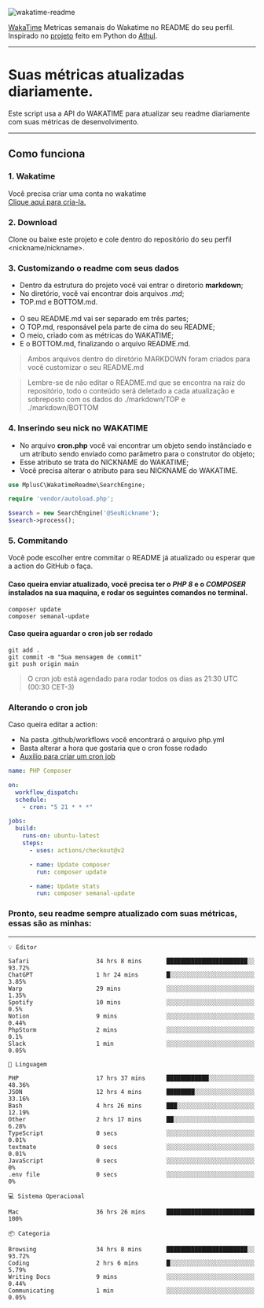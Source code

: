 ![wakatime-readme](https://socialify.git.ci/bymatheus/wakatime-readme/image?description=1&descriptionEditable=M%C3%A9tricas%20semanais%20do%20Wakatime%20no%20seu%20README%20de%20perfil.&font=KoHo&forks=1&language=1&owner=1&pattern=Signal&stargazers=1&theme=Dark)

[WakaTime](https://wakatime.com) Metricas semanais do Wakatime no README do seu perfil. <br>
Inspirado no [projeto](https://github.com/athul/waka-readme) feito em Python do [Athul](https://github.com/athul).
___

# Suas métricas atualizadas diariamente.
Este script usa a API do WAKATIME para atualizar seu readme diariamente com suas métricas de desenvolvimento.

___

## Como funciona

### 1. Wakatime
Você precisa criar uma conta no wakatime <br>
[Clique aqui para cria-la.](https://wakatime.com) 

### 2. Download
Clone ou baixe este projeto e cole dentro do repositório do seu perfil <nickname/nickname>.

### 3. Customizando o readme com seus dados
- Dentro da estrutura do projeto você vai entrar o diretorio **markdown**;  
- No diretório, você vai encontrar dois arquivos *.md*;
- TOP.md e BOTTOM.md.
<br><br>
- O seu README.md vai ser separado em três partes; 
- O TOP.md, responsável pela parte de cima do seu README;
- O meio, criado com as métricas do WAKATIME;
- E o BOTTOM.md, finalizando o arquivo README.md.<br>

> Ambos arquivos dentro do diretório MARKDOWN foram criados para você customizar o seu README.md

> Lembre-se de não editar o README.md que se encontra na raiz do repositório, todo o conteúdo será deletado a cada atualização e sobreposto com os dados do ./markdown/TOP e ./markdown/BOTTOM

### 4. Inserindo seu nick no WAKATIME
- No arquivo **cron.php** você vai encontrar um objeto sendo instânciado e um atributo sendo enviado como parâmetro para o construtor do objeto;
- Esse atributo se trata do NICKNAME do WAKATIME;
- Você precisa alterar o atributo para seu NICKNAME do WAKATIME.

```php
use MplusC\WakatimeReadme\SearchEngine;

require 'vendor/autoload.php';

$search = new SearchEngine('@SeuNickname');
$search->process();
```

### 5. Commitando
Você pode escolher entre commitar o README já atualizado ou esperar que a action do GitHub o faça. <br>

#### Caso queira enviar atualizado, você precisa ter o *PHP 8* e o *COMPOSER* instalados na sua maquina, e rodar os seguintes comandos no terminal.
```composer
composer update
composer semanal-update 
```

#### Caso queira aguardar o cron job ser rodado 
```git 
git add .
git commit -m "Sua mensagem de commit"
git push origin main
```

>O cron job está agendado para rodar todos os dias as 21:30 UTC (00:30 CET-3) 

### Alterando o cron job
Caso queira editar a action:

- Na pasta .github/workflows você encontrará o arquivo php.yml
- Basta alterar a hora que gostaria que o cron fosse rodado
- [Auxilio para criar um cron job](https://crontab.guru)

```yml
name: PHP Composer

on:
  workflow_dispatch:
  schedule:
    - cron: "5 21 * * *"

jobs:
  build:
    runs-on: ubuntu-latest
    steps:
      - uses: actions/checkout@v2

      - name: Update composer
        run: composer update

      - name: Update stats
        run: composer semanal-update
```

### Pronto, seu readme sempre atualizado com suas métricas, essas são as minhas:

___
```text
💡 Editor

Safari                   34 hrs 8 mins       ███████████████████████░░     93.72%
ChatGPT                  1 hr 24 mins        █░░░░░░░░░░░░░░░░░░░░░░░░      3.85%
Warp                     29 mins             ░░░░░░░░░░░░░░░░░░░░░░░░░      1.35%
Spotify                  10 mins             ░░░░░░░░░░░░░░░░░░░░░░░░░       0.5%
Notion                   9 mins              ░░░░░░░░░░░░░░░░░░░░░░░░░      0.44%
PhpStorm                 2 mins              ░░░░░░░░░░░░░░░░░░░░░░░░░       0.1%
Slack                    1 min               ░░░░░░░░░░░░░░░░░░░░░░░░░      0.05%
```
```text
💬 Linguagem

PHP                      17 hrs 37 mins      ████████████░░░░░░░░░░░░░     48.36%
JSON                     12 hrs 4 mins       ████████░░░░░░░░░░░░░░░░░     33.16%
Bash                     4 hrs 26 mins       ███░░░░░░░░░░░░░░░░░░░░░░     12.19%
Other                    2 hrs 17 mins       ██░░░░░░░░░░░░░░░░░░░░░░░      6.28%
TypeScript               0 secs              ░░░░░░░░░░░░░░░░░░░░░░░░░      0.01%
textmate                 0 secs              ░░░░░░░░░░░░░░░░░░░░░░░░░      0.01%
JavaScript               0 secs              ░░░░░░░░░░░░░░░░░░░░░░░░░         0%
.env file                0 secs              ░░░░░░░░░░░░░░░░░░░░░░░░░         0%
```
```text
💻 Sistema Operacional

Mac                      36 hrs 26 mins      █████████████████████████       100%
```
```text
📦 Categoria

Browsing                 34 hrs 8 mins       ███████████████████████░░     93.72%
Coding                   2 hrs 6 mins        █░░░░░░░░░░░░░░░░░░░░░░░░      5.79%
Writing Docs             9 mins              ░░░░░░░░░░░░░░░░░░░░░░░░░      0.44%
Communicating            1 min               ░░░░░░░░░░░░░░░░░░░░░░░░░      0.05%
```
